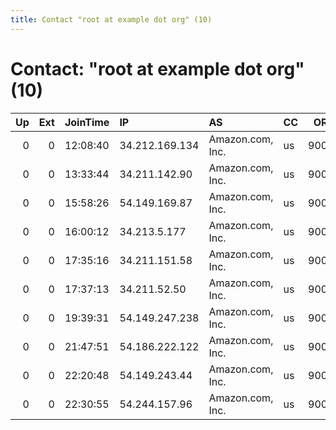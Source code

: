 ```yaml
---
title: Contact "root at example dot org" (10)
---
```


# Contact: "root at example dot org" (10)

|   Up |   Ext | JoinTime   | IP             | AS               | CC   |   ORp |   Dirp | OS    | Version   | Nickname            |   eFamMembers |
|-----:|------:|:-----------|:---------------|:-----------------|:-----|------:|-------:|:------|:----------|:--------------------|--------------:|
|    0 |     0 | 12:08:40   | 34.212.169.134 | Amazon.com, Inc. | us   |  9001 |      0 | Linux | 0.2.9.11  | citest14787c3HmIBT2 |             1 |
|    0 |     0 | 13:33:44   | 34.211.142.90  | Amazon.com, Inc. | us   |  9001 |      0 | Linux | 0.2.9.11  | citest14738MNKVVKfP |             1 |
|    0 |     0 | 15:58:26   | 54.149.169.87  | Amazon.com, Inc. | us   |  9001 |      0 | Linux | 0.2.9.11  | citest14824bfspk2v3 |             1 |
|    0 |     0 | 16:00:12   | 34.213.5.177   | Amazon.com, Inc. | us   |  9001 |      0 | Linux | 0.2.9.11  | citest14825XzRDPRYv |             1 |
|    0 |     0 | 17:35:16   | 34.211.151.58  | Amazon.com, Inc. | us   |  9001 |      0 | Linux | 0.2.9.11  | citest14848vPIazSkE |             1 |
|    0 |     0 | 17:37:13   | 34.211.52.50   | Amazon.com, Inc. | us   |  9001 |      0 | Linux | 0.2.9.11  | citest14847MmznNkRS |             1 |
|    0 |     0 | 19:39:31   | 54.149.247.238 | Amazon.com, Inc. | us   |  9001 |      0 | Linux | 0.2.9.11  | citest14903HI58gLyR |             1 |
|    0 |     0 | 21:47:51   | 54.186.222.122 | Amazon.com, Inc. | us   |  9001 |      0 | Linux | 0.2.9.11  | citest14959MKLANRBX |             1 |
|    0 |     0 | 22:20:48   | 54.149.243.44  | Amazon.com, Inc. | us   |  9001 |      0 | Linux | 0.2.9.11  | citest14979jZSd3IRY |             1 |
|    0 |     0 | 22:30:55   | 54.244.157.96  | Amazon.com, Inc. | us   |  9001 |      0 | Linux | 0.2.9.11  | citest14980tKS4CDUy |             1 |
